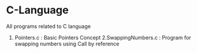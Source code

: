 # C-Language
All programs related to C language
1. Pointers.c : Basic Pointers Concept
2.SwappingNumbers.c : Program for swapping numbers using Call by reference

